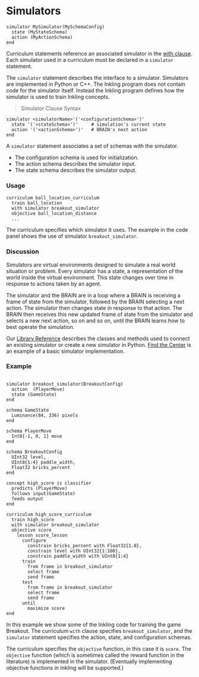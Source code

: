 # Simulators

```inkling--code
simulator MySimulator(MySchemaConfig)
  state (MyStateSchema)
  action (MyActionSchema)
end
```

Curriculum statements reference an associated simulator in the [with clause][3]. Each
simulator used in a curriculum must be declared in a `simulator` statement.  

The `simulator` statement describes the interface to a simulator. Simulators are
implemented in Python or C++. The Inkling program does not contain
code for the simulator itself. Instead the Inkling program defines how the
simulator is used to train Inkling concepts.

> Simulator Clause Syntax

```inkling--syntax
simulator <simulatorName>'('<configurationSchema>')' 
  state '('<stateSchema>')'     # simulation's current state
  action '('<actionSchema>')'   # BRAIN's next action
end
```

A `simulator` statement associates a set of schemas with the simulator. 

* The configuration schema is used for initialization. 
* The action schema describes the simulator input.
* The state schema describes the simulator output.

### Usage

```inkling--code
curriculum ball_location_curriculum
  train ball_location
  with simulator breakout_simulator
  objective ball_location_distance
  ... 
```

The curriculum specifies which simulator it uses. The example in the code panel
shows the use of simulator `breakout_simulator`. 

### Discussion

Simulators are virtual environments designed to simulate a real world situation
or problem. Every simulator has a state, a representation of the world inside the
virtual environment. This state changes over time in response to actions taken
by an agent. 

The simulator and the BRAIN are in a loop where a BRAIN is receiving a frame 
of state from the simulator, followed by the BRAIN selecting a next action. 
The simulator then changes state in response to that action. The BRAIN then
receives this new updated frame of state from the simulator and selects a new
next action, so on and so on, until the BRAIN learns how to best operate the simulation.

Our [Library Reference][1] describes the classes and methods used to connect an existing simulator or create a new simulator in Python. [Find the Center][2] is an example of a basic simulator implementation.

### Example

```inkling--code

simulator breakout_simulator(BreakoutConfig)
  action  (PlayerMove)
  state (GameState)
end

schema GameState
  Luminance(84, 336) pixels
end

schema PlayerMove
  Int8{-1, 0, 1} move
end

schema BreakoutConfig
  UInt32 level,
  UInt8{1:4} paddle_width,
  Float32 bricks_percent
end

concept high_score is classifier
  predicts (PlayerMove)
  follows input(GameState)
  feeds output
end

curriculum high_score_curriculum
  train high_score
  with simulator breakout_simulator
  objective score
    lesson score_lesson
      configure
        constrain bricks_percent with Float32{1.0},
        constrain level with UInt32{1:100},
        constrain paddle_width with UInt8{1:4}
      train
        from frame in breakout_simulator
        select frame
        send frame
      test
        from frame in breakout_simulator
        select frame
        send frame
      until
        maximize score
end
```

In this example we show some of the Inkling code for training the game Breakout.
The curriculum `with` clause specifies `breakout_simulator`, and the
`simulator` statement specifies the action, state, and configuration schemas. 

The curriculum specifies the `objective` function, in this case it is
`score`. The `objective` function (which is sometimes called 
the reward function in the literature) is implemented in the simulator. 
(Eventually implementing objective functions in Inkling will be supported.)

[1]: ./library-reference.html
[2]: ./../examples.html#basic-simulator-find-the-center
[3]: #curriculums
